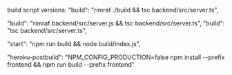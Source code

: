 build script versions:
"build": "rimraf ./build && tsc backend/src/server.ts",

"build": "rimraf backend/src/server.js && tsc backend/src/server.ts",
"build": "tsc backend/src/server.ts",

"start": "npm run build && node build/index.js",

 "heroku-postbuild": "NPM_CONFIG_PRODUCTION=false npm install --prefix frontend && npm run build --prefix frontend"